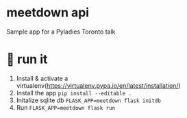 # meetdown api

Sample app for a Pyladies Toronto talk

# 🏃 run it
1. Install & activate a virtualenv(https://virtualenv.pypa.io/en/latest/installation/)
1. Install the app `pip install --editable .`
1. Initalize sqlite db `FLASK_APP=meetdown flask initdb`
1. Run `FLASK_APP=meetdown flask run`
